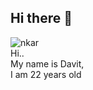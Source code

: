 ## Hi there 👋
![nkar](https://encrypted-tbn0.gstatic.com/images?q=tbn:ANd9GcRuwVUuIIhpDbDn-p4HX3kNqprmvU7OaDUoMA&s)  
Hi..  
My name is Davit,  
I am 22 years old
